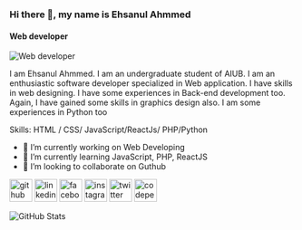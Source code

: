 ### Hi there 👋, my name is Ehsanul Ahmmed
#### Web developer
![Web developer](https://media-exp1.licdn.com/dms/image/C5616AQH-EF-9lawlCg/profile-displaybackgroundimage-shrink_350_1400/0/1638869404345?e=1657756800&v=beta&t=tbzGDoyiaa4cHam4AfPAY70Lq2fd0KpFRJDMZUsZf28)

I am Ehsanul Ahmmed. I am an undergraduate student of AIUB. I am an enthusiastic software developer specialized in Web application. I have skills in web designing. I have some experiences in Back-end development too. Again, I have gained some skills in graphics design also. I am some experiences in Python too

Skills: HTML / CSS/ JavaScript/ReactJs/ PHP/Python

- 🔭 I’m currently working on Web Developing 
- 🌱 I’m currently learning JavaScript, PHP, ReactJS 
- 👯 I’m looking to collaborate on Guthub 


[<img src='https://cdn.jsdelivr.net/npm/simple-icons@3.0.1/icons/github.svg' alt='github' height='40'>](https://github.com/ehsan-0801)  [<img src='https://cdn.jsdelivr.net/npm/simple-icons@3.0.1/icons/linkedin.svg' alt='linkedin' height='40'>](https://www.linkedin.com/in/ehsanul-ahmmed-a15841198//)  [<img src='https://cdn.jsdelivr.net/npm/simple-icons@3.0.1/icons/facebook.svg' alt='facebook' height='40'>](https://www.facebook.com/ehsan.sharon/)  [<img src='https://cdn.jsdelivr.net/npm/simple-icons@3.0.1/icons/instagram.svg' alt='instagram' height='40'>](https://www.instagram.com/print.sharon/)  [<img src='https://cdn.jsdelivr.net/npm/simple-icons@3.0.1/icons/twitter.svg' alt='twitter' height='40'>](https://twitter.com/ehsanul_ahmmed)  [<img src='https://cdn.jsdelivr.net/npm/simple-icons@3.0.1/icons/codepen.svg' alt='codepen' height='40'>](https://codepen.io/settings/profile)  

![GitHub Stats](https://github-readme-stats.vercel.app/api?username=ehsan-0801&theme=gotham)
